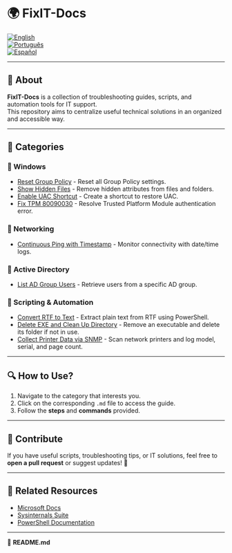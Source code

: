 # 🌍 FixIT-Docs

[![English](https://flagcdn.com/w40/gb.png)](./README.md)  
[![Português](https://flagcdn.com/w40/br.png)](./README.ptbr.md)  
[![Español](https://flagcdn.com/w40/es.png)](./README.es.md)  

---

## 📌 About  
**FixIT-Docs** is a collection of troubleshooting guides, scripts, and automation tools for IT support.  
This repository aims to centralize useful technical solutions in an organized and accessible way.  

---

## 📂 Categories  

### 🔹 Windows
- [Reset Group Policy](./reset-group-policy.md) - Reset all Group Policy settings.
- [Show Hidden Files](./show-hidden-files.md) - Remove hidden attributes from files and folders.
- [Enable UAC Shortcut](./enable-uac-shortcut.md) - Create a shortcut to restore UAC.
- [Fix TPM 80090030](./fix-tpm-80090030.md) - Resolve Trusted Platform Module authentication error.

### 🔹 Networking
- [Continuous Ping with Timestamp](./continuous-ping-log.md) - Monitor connectivity with date/time logs.

### 🔹 Active Directory
- [List AD Group Users](./list-ad-group-users.md) - Retrieve users from a specific AD group.

### 🔹 Scripting & Automation
- [Convert RTF to Text](./convert-rtf-text.md) - Extract plain text from RTF using PowerShell.
- [Delete EXE and Clean Up Directory](./delete-exe-cleanup.md) - Remove an executable and delete its folder if not in use.
- [Collect Printer Data via SNMP](./snmp-printer-inventory.md) - Scan network printers and log model, serial, and page count.

---

## 🔍 How to Use?  
1. Navigate to the category that interests you.  
2. Click on the corresponding `.md` file to access the guide.  
3. Follow the **steps** and **commands** provided.  

---

## 📢 Contribute  
If you have useful scripts, troubleshooting tips, or IT solutions, feel free to **open a pull request** or suggest updates! 🚀  

---

## 🔗 Related Resources  
- [Microsoft Docs](https://docs.microsoft.com/)  
- [Sysinternals Suite](https://docs.microsoft.com/en-us/sysinternals/)  
- [PowerShell Documentation](https://docs.microsoft.com/en-us/powershell/)  

---

📂 **README.md**